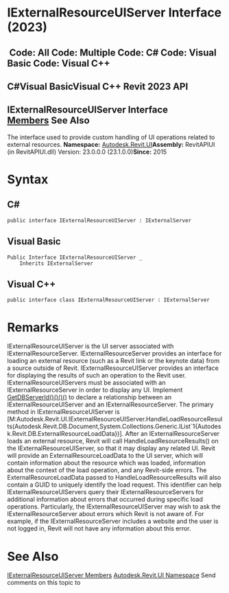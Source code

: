# IExternalResourceUIServer Interface (2023)

﻿
 Code: All Code: Multiple Code: C# Code: Visual Basic Code: Visual C++   
---  
C#Visual BasicVisual C++
Revit 2023 API  
---  
IExternalResourceUIServer Interface  
[Members](f1f17bf8-e601-503f-2e0b-cb034de308b0.md "IExternalResourceUIServer Members") See Also  
---  
The interface used to provide custom handling of UI operations related to external resources. 
**Namespace:** [Autodesk.Revit.UI](e86fd90a-8957-02a6-da7f-ced248966e3e.md "Autodesk.Revit.UI Namespace")**Assembly:** RevitAPIUI (in RevitAPIUI.dll) Version: 23.0.0.0 (23.1.0.0)**Since:** 2015 
# Syntax
C#  
---  
```text
public interface IExternalResourceUIServer : IExternalServer
```
  
Visual Basic  
---  
```text
Public Interface IExternalResourceUIServer _
	Inherits IExternalServer
```
  
Visual C++  
---  
```text
public interface class IExternalResourceUIServer : IExternalServer
```
  
# Remarks
IExternalResourceUIServer is the UI server associated with IExternalResourceServer. IExternalResourceServer provides an interface for loading an external resource (such as a Revit link or the keynote data) from a source outside of Revit. IExternalResourceUIServer provides an interface for displaying the results of such an operation to the Revit user.
IExternalResourceUIServers must be associated with an IExternalResourceServer in order to display any UI. Implement [GetDBServerId()()()()](7a58e7fb-d4ed-cb5b-3b3d-496b6be34bd7.md "GetDBServerId Method") to declare a relationship between an IExternalResourceUIServer and an IExternalResourceServer.
The primary method in IExternalResourceUIServer is [M:Autodesk.Revit.UI.IExternalResourceUIServer.HandleLoadResourceResults(Autodesk.Revit.DB.Document,System.Collections.Generic.IList`1{Autodesk.Revit.DB.ExternalResourceLoadData})]. After an IExternalResourceServer loads an external resource, Revit will call HandleLoadResourceResults() on the IExternalResourceUIServer, so that it may display any related UI. Revit will provide an ExternalResourceLoadData to the UI server, which will contain information about the resource which was loaded, information about the context of the load operation, and any Revit-side errors.
The ExternalResourceLoadData passed to HandleLoadResourceResults will also contain a GUID to uniquely identify the load request. This identifier can help IExternalResourceUIServers query their IExternalResourceServers for additional information about errors that occurred during specific load operations. Particularly, the IExternalResourceUIServer may wish to ask the IExternalResourceServer about errors which Revit is not aware of. For example, if the IExternalResourceServer includes a website and the user is not logged in, Revit will not have any information about this error.
# See Also
[IExternalResourceUIServer Members](f1f17bf8-e601-503f-2e0b-cb034de308b0.md "IExternalResourceUIServer Members")
[Autodesk.Revit.UI Namespace](e86fd90a-8957-02a6-da7f-ced248966e3e.md "Autodesk.Revit.UI Namespace")
Send comments on this topic to 